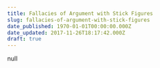 ```yaml
---
title: Fallacies of Argument with Stick Figures
slug: fallacies-of-argument-with-stick-figures
date_published: 1970-01-01T00:00:00.000Z
date_updated: 2017-11-26T18:17:42.000Z
draft: true
---
```


null

